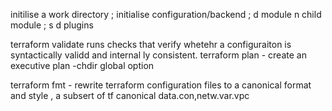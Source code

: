 
initilise a work directory ; initialise configuration/backend ; d module n child module ; s d plugins

terraform validate  runs checks that verify whetehr a configuraiton is syntactically validd and internal ly consistent. 
terraform plan - create an executive plan  -chdir global option

terraform fmt - rewrite terraform configuration files to a canonical format and style , a subsert  of  tf 
canonical
data.con,netw.var.vpc